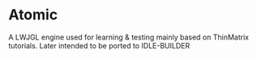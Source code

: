 # Atomic
A LWJGL engine used for learning &amp; testing mainly based on ThinMatrix tutorials. Later intended to be ported to IDLE-BUILDER
